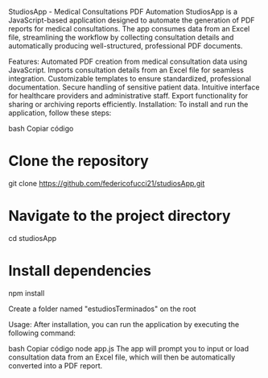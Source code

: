 StudiosApp - Medical Consultations PDF Automation
StudiosApp is a JavaScript-based application designed to automate the generation of PDF reports for medical consultations. The app consumes data from an Excel file, streamlining the workflow by collecting consultation details and automatically producing well-structured, professional PDF documents.

Features:
Automated PDF creation from medical consultation data using JavaScript.
Imports consultation details from an Excel file for seamless integration.
Customizable templates to ensure standardized, professional documentation.
Secure handling of sensitive patient data.
Intuitive interface for healthcare providers and administrative staff.
Export functionality for sharing or archiving reports efficiently.
Installation:
To install and run the application, follow these steps:

bash
Copiar código
# Clone the repository
git clone https://github.com/federicofucci21/studiosApp.git

# Navigate to the project directory
cd studiosApp

# Install dependencies
npm install

Create a folder named "estudiosTerminados" on the root

Usage:
After installation, you can run the application by executing the following command:

bash
Copiar código
node app.js
The app will prompt you to input or load consultation data from an Excel file, which will then be automatically converted into a PDF report.
